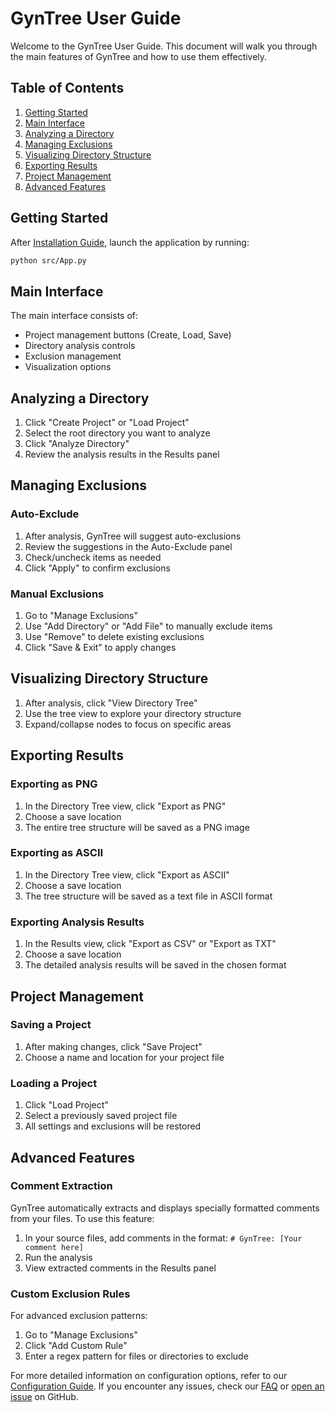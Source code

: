 # GynTree User Guide

Welcome to the GynTree User Guide. This document will walk you through the main features of GynTree and how to use them effectively.

## Table of Contents

1. [Getting Started](#getting-started)
2. [Main Interface](#main-interface)
3. [Analyzing a Directory](#analyzing-a-directory)
4. [Managing Exclusions](#managing-exclusions)
5. [Visualizing Directory Structure](#visualizing-directory-structure)
6. [Exporting Results](#exporting-results)
7. [Project Management](#project-management)
8. [Advanced Features](#advanced-features)

## Getting Started

After [Installation Guide](../getting-started/installation.md), launch the application by running:

```bash
python src/App.py
```

## Main Interface

The main interface consists of:

- Project management buttons (Create, Load, Save)
- Directory analysis controls
- Exclusion management
- Visualization options

## Analyzing a Directory

1. Click "Create Project" or "Load Project"
2. Select the root directory you want to analyze
3. Click "Analyze Directory"
4. Review the analysis results in the Results panel

## Managing Exclusions

### Auto-Exclude

1. After analysis, GynTree will suggest auto-exclusions
2. Review the suggestions in the Auto-Exclude panel
3. Check/uncheck items as needed
4. Click "Apply" to confirm exclusions

### Manual Exclusions

1. Go to "Manage Exclusions"
2. Use "Add Directory" or "Add File" to manually exclude items
3. Use "Remove" to delete existing exclusions
4. Click "Save & Exit" to apply changes

## Visualizing Directory Structure

1. After analysis, click "View Directory Tree"
2. Use the tree view to explore your directory structure
3. Expand/collapse nodes to focus on specific areas

## Exporting Results

### Exporting as PNG

1. In the Directory Tree view, click "Export as PNG"
2. Choose a save location
3. The entire tree structure will be saved as a PNG image

### Exporting as ASCII

1. In the Directory Tree view, click "Export as ASCII"
2. Choose a save location
3. The tree structure will be saved as a text file in ASCII format

### Exporting Analysis Results

1. In the Results view, click "Export as CSV" or "Export as TXT"
2. Choose a save location
3. The detailed analysis results will be saved in the chosen format

## Project Management

### Saving a Project

1. After making changes, click "Save Project"
2. Choose a name and location for your project file

### Loading a Project

1. Click "Load Project"
2. Select a previously saved project file
3. All settings and exclusions will be restored

## Advanced Features

### Comment Extraction

GynTree automatically extracts and displays specially formatted comments from your files. To use this feature:

1. In your source files, add comments in the format: `# GynTree: [Your comment here]`
2. Run the analysis
3. View extracted comments in the Results panel

### Custom Exclusion Rules

For advanced exclusion patterns:

1. Go to "Manage Exclusions"
2. Click "Add Custom Rule"
3. Enter a regex pattern for files or directories to exclude

For more detailed information on configuration options, refer to our [Configuration Guide](configuration.md). If you encounter any issues, check our [FAQ](../getting-started/faq.md) or [open an issue](https://github.com/dsj7419/GynTree/issues) on GitHub.
